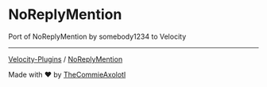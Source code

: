 # NoReplyMention
Port of NoReplyMention by somebody1234 to Velocity

---

[Velocity-Plugins](https://github.com/TheCommieAxolotl/Velocity-Plugins) / [NoReplyMention](https://github.com/TheCommieAxolotl/Velocity-Plugins/tree/main/NoReplyMention)

Made with ❤️ by [TheCommieAxolotl](https://github.com/TheCommieAxolotl)